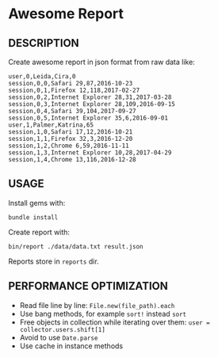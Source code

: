 # Awesome Report

## DESCRIPTION

Create awesome report in json format from raw data like:

```
user,0,Leida,Cira,0
session,0,0,Safari 29,87,2016-10-23
session,0,1,Firefox 12,118,2017-02-27
session,0,2,Internet Explorer 28,31,2017-03-28
session,0,3,Internet Explorer 28,109,2016-09-15
session,0,4,Safari 39,104,2017-09-27
session,0,5,Internet Explorer 35,6,2016-09-01
user,1,Palmer,Katrina,65
session,1,0,Safari 17,12,2016-10-21
session,1,1,Firefox 32,3,2016-12-20
session,1,2,Chrome 6,59,2016-11-11
session,1,3,Internet Explorer 10,28,2017-04-29
session,1,4,Chrome 13,116,2016-12-28
```

## USAGE

Install gems with:

    bundle install

Create report with:

    bin/report ./data/data.txt result.json

Reports store in `reports` dir.

## PERFORMANCE OPTIMIZATION

* Read file line by line: `File.new(file_path).each`
* Use bang methods, for example `sort!` instead `sort`
* Free objects in collection while iterating over them: `user = collector.users.shift[1]`
* Avoid to use `Date.parse`
* Use cache in instance methods
